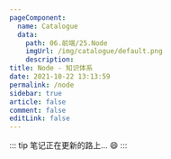 ```yaml
---
pageComponent: 
  name: Catalogue
  data: 
    path: 06.前端/25.Node
    imgUrl: /img/catalogue/default.png
    description: 
title: Node - 知识体系
date: 2021-10-22 13:13:59
permalink: /node
sidebar: true
article: false
comment: false
editLink: false
---
```


::: tip
笔记正在更新的路上... :smile:
:::